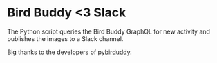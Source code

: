 Bird Buddy <3 Slack
===================

The Python script queries the Bird Buddy GraphQL for new activity and publishes the images to a Slack channel.

Big thanks to the developers of [pybirduddy](https://github.com/jhansche/pybirdbuddy).